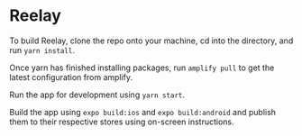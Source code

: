 # Reelay

To build Reelay, clone the repo onto your machine, cd into the directory, and run `yarn install`.

Once yarn has finished installing packages, run `amplify pull` to get the latest configuration from amplify.

Run the app for development using `yarn start`.

Build the app using `expo build:ios` and `expo build:android` and publish them to their respective stores using on-screen instructions.
